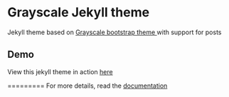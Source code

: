 Grayscale Jekyll theme
=========================

Jekyll theme based on [Grayscale bootstrap theme ](http://ironsummitmedia.github.io/startbootstrap-grayscale/) with support for posts

## Demo
View this jekyll theme in action [here](http://www.andydrew.uk/jekyll-grayscale/)

=========
For more details, read the [documentation](http://jekyllrb.com/)
